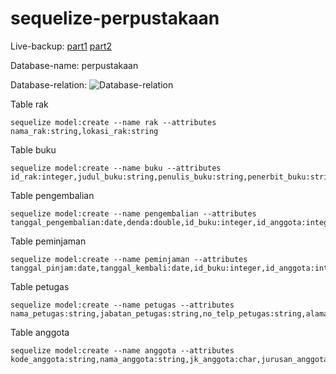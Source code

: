 # sequelize-perpustakaan

Live-backup: [part1](https://www.youtube.com/watch?v=hK_-fP639QE&t=1028s) [part2](https://youtu.be/K4XE-5yjPwk)

Database-name: perpustakaan

Database-relation: 
![Database-relation](https://i.ibb.co/XkJD5xR/Whats-App-Image-2020-10-12-at-10-55-23.jpg)

Table rak
```
sequelize model:create --name rak --attributes nama_rak:string,lokasi_rak:string
```
Table buku
```
sequelize model:create --name buku --attributes id_rak:integer,judul_buku:string,penulis_buku:string,penerbit_buku:string,tahun_penerbit:string,stok:integer
```
Table pengembalian
```
sequelize model:create --name pengembalian --attributes tanggal_pengembalian:date,denda:double,id_buku:integer,id_anggota:integer,id_petugas:integer
```
Table peminjaman
```
sequelize model:create --name peminjaman --attributes tanggal_pinjam:date,tanggal_kembali:date,id_buku:integer,id_anggota:integer,id_petugas:integer
```
Table petugas
```
sequelize model:create --name petugas --attributes nama_petugas:string,jabatan_petugas:string,no_telp_petugas:string,alamat_petugas:string
```
Table anggota
```
sequelize model:create --name anggota --attributes kode_anggota:string,nama_anggota:string,jk_anggota:char,jurusan_anggota:string,no_telp_anggota:string,alamat_anggota:string
```
